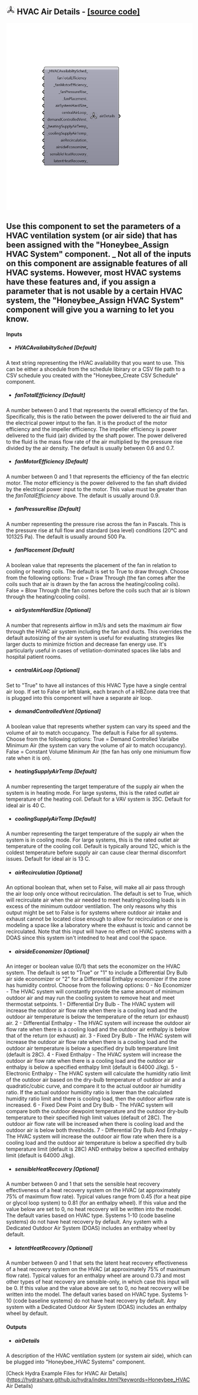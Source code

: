 ## ![](../../images/icons/HVAC_Air_Details.png) HVAC Air Details - [[source code]](https://github.com/mostaphaRoudsari/honeybee/tree/master/src/Honeybee_HVAC%20Air%20Details.py)

![](../../images/components/HVAC_Air_Details.png)

Use this component to set the parameters of a HVAC ventilation system (or air side) that has been assigned with the "Honeybee_Assign HVAC System" component.
 _
 Not all of the inputs on this component are assignable features of all HVAC systems.  However, most HVAC systems have these features and, if you assign a parameter that is not usable by a certain HVAC system, the "Honeybee_Assign HVAC System" component will give you a warning to let you know.
 -
 

#### Inputs
* ##### HVACAvailabiltySched [Default]
A text string representing the HVAC availability that you want to use.  This can be either a shcedule from the schedule libirary or a CSV file path to a CSV schedule you created with the "Honeybee_Create CSV Schedule" component.
* ##### fanTotalEfficiency [Default]
A number between 0 and 1 that represents the overall efficiency of the fan.  Specifically, this is the ratio between the power delivered to the air fluid and the electrical power intput to the fan. It is the product of the motor efficiency and the impeller efficiency.  The impeller efficiency is power delivered to the fluid (air) divided by the shaft power. The power delivered to the fluid is the mass flow rate of the air multiplied by the pressure rise divided by the air density.  The default is usually between 0.6 and 0.7.
* ##### fanMotorEfficiency [Default]
A number between 0 and 1 that represents the efficiency of the fan electric motor.  The motor efficiency is the power delivered to the fan shaft divided by the electrical power input to the motor.  This value must be greater than the _fanTotalEfficiency_ above.  The default is usually around 0.9.
* ##### fanPressureRise [Default]
A number representing the pressure rise across the fan in Pascals.  This is the pressure rise at full flow and standard (sea level) conditions (20°C and 101325 Pa).  The default is usually around 500 Pa.
* ##### fanPlacement [Default]
A boolean value that represents the placement of the fan in relation to cooling or heating coils.  The default is set to True to draw through.  Choose from the following options:
 True = Draw Through (the fan comes after the coils such that air is drawn by the fan across the heating/cooling coils).
 False = Blow Through (the fan comes before the coils such that air is blown through the heating/cooling coils).
* ##### airSystemHardSize [Optional]
A number that represents airflow in m3/s and sets the maximum air flow through the HVAC air system including the fan and ducts.  This overrides the default autosizing of the air system is useful for evaluating strategies like larger ducts to minimize friction and decrease fan energy use.  It's particularly useful in cases of vetilation-dominated spaces like labs and hospital patient rooms.
* ##### centralAirLoop [Optional]
Set to "True" to have all instances of this HVAC Type have a single central air loop.  If set to False or left blank, each branch of a HBZone data tree that is plugged into this component will have a separate air loop.
* ##### demandControlledVent [Optional]
A boolean value that represents whether system can vary its speed and the volume of air to match occupancy.  The default is False for all systems.  Choose from the following options:
 True = Demand Controlled Varialbe Minimum Air (the system can vary the volume of air to match occupancy).
 False = Constant Volume Minimum Air (the fan has only one miniumum flow rate when it is on).
* ##### heatingSupplyAirTemp [Default]
A number representing the target temperature of the supply air when the system is in heating mode.  For large systems, this is the rated outlet air temperature of the heating coil.  Default for a VAV system is 35C. Default for ideal air is 40 C.
* ##### coolingSupplyAirTemp [Default]
A number representing the target temperature of the supply air when the system is in cooling mode.  For large systems, this is the rated outlet air temperature of the cooling coil.  Default is typically around 12C, which is the coldest temperature before supply air can cause clear thermal discomfort issues. Default for ideal air is 13 C.
* ##### airRecirculation [Optional]
An optional boolean that, when set to False, will make all air pass through the air loop only once without recirculation.  The default is set to True, which will recirculate air when the air needed to meet heating/cooling loads is in excess of the minimum outdoor ventilation.  The only reasons why this output might be set to False is for systems where outdoor air intake and exhaust cannot be located close enough to allow for recirculation or one is modeling a space like a laboratory where the exhaust is toxic and cannot be recirculated.  Note that this input will have no effect on HVAC systems with a DOAS since this system isn't intedned to heat and cool the space.
* ##### airsideEconomizer [Optional]
An integer or boolean value (0/1) that sets the economizer on the HVAC system.  The default is set to "True" or "1" to include a Differential Dry Bulb air side economizer or "2" for a Differential Enthalpy economizer if the zone has humidity control.  Choose from the following options:
 0 - No Economizer - The HVAC system will constantly provide the same amount of minimum outdoor air and may run the cooling system to remove heat and meet thermostat setpoints.
 1 - Differential Dry Bulb - The HVAC system will increase the outdoor air flow rate when there is a cooling load and the outdoor air temperature is below the temperature of the return (or exhaust) air.
 2 - Differential Enthalpy - The HVAC system will increase the outdoor air flow rate when there is a cooling load and the outdoor air enthalpy is below that of the return (or exhaust) air.
 3 - Fixed Dry Bulb - The HVAC system will increase the outdoor air flow rate when there is a cooling load and the outdoor air temperature is below a specified dry bulb temperature limit (default is 28C).
 4 - Fixed Enthalpy - The HVAC system will increase the outdoor air flow rate when there is a cooling load and the outdoor air enthalpy is below a specified enthalpy limit (default is 64000 J/kg).
 5 - Electronic Enthalpy - The HVAC system will calculate the humidity ratio limit of the outdoor air based on the dry-bulb temperature of outdoor air and a quadratic/cubic curve, and compare it to the actual outdoor air humidity ratio. If the actual outdoor humidity ratio is lower than the calculated humidity ratio limit and there is cooling load, then the outdoor airflow rate is increased.
 6 - Fixed Dew Point and Dry Bulb - The HVAC system will compare both the outdoor dewpoint temperature and the outdoor dry-bulb temperature to their specified high limit values (default of 28C).  The outdoor air flow rate will be increased when there is cooling load and the outdoor air is below both thresholds.
 7 - Differential Dry Bulb And Enthalpy - The HVAC system will increase the outdoor air flow rate when there is a cooling load and the outdoor air temperature is below a specified dry bulb temperature limit (default is 28C) AND enthalpy below a specified enthalpy limit (default is 64000 J/kg).
* ##### sensibleHeatRecovery [Optional]
A number between 0 and 1 that sets the sensible heat recovery effectiveness of a heat recovery system on the HVAC (at approximately 75% of maximum flow rate).  Typical values range from 0.45 (for a heat pipe or glycol loop system) to 0.81 (for an enthalpy wheel).  If this value and the value below are set to 0, no heat recovery will be written into the model.  The default varies based on HVAC type.  Systems 1-10 (code baseline systems) do not have heat recovery by default.  Any system with a Dedicated Outdoor Air System (DOAS) includes an enthalpy wheel by default.
* ##### latentHeatRecovery [Optional]
A number between 0 and 1 that sets the latent heat recovery effectiveness of a heat recovery system on the HVAC (at approximately 75% of maximum flow rate).  Typical values for an enthalpy wheel are around 0.73 and most other types of heat recovery are sensible-only, in which case this input will be 0.  If this value and the value above are set to 0, no heat recovery will be written into the model.  The default varies based on HVAC type.  Systems 1-10 (code baseline systems) do not have heat recovery by default.  Any system with a Dedicated Outdoor Air System (DOAS) includes an enthalpy wheel by default.

#### Outputs
* ##### airDetails
A description of the HVAC ventilation system (or system air side), which can be plugged into "Honeybee_HVAC Systems" component.


[Check Hydra Example Files for HVAC Air Details](https://hydrashare.github.io/hydra/index.html?keywords=Honeybee_HVAC Air Details)